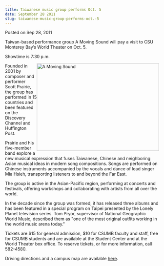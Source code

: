 ```yaml
---
title: Taiwanese music group performs Oct. 5
date: September 28 2011
slug: taiwanese-music-group-performs-oct.-5
---
```


 



<span class="date">Posted on Sep 28, 2011    </span>
<p>Taiwan-based performance group A Moving Sound will pay a visit
to CSU Monterey Bay&#x2019;s World Theater on Oct. 5.</p>
<p>Showtime is 7:30 p.m.</p>
<p><img alt="A Moving Sound" src="https://news.csumb.edu/sites/default/files/65/attachments/news/images/amovingsound_group_photo_1.jpg" style="float:right; width:400px; height:287px">Founded in 2001 by
composer and performer Scott Prairie, the group has performed in 15
countries and been featured on the Discovery Channel and Huffington
Post.</img></p>
<p>Prairie and his five-member band explore a new musical
expression that fuses Taiwanese, Chinese and neighboring Asian
musical ideas in modern song compositions. Songs are performed on
Chinese instruments accompanied by the vocals and dance of lead
singer Mia Hsieh, transporting listeners to and beyond the Far
East.</p>
<p>The group is active in the Asian-Pacific region, performing at
concerts and festivals, offering workshops and collaborating with
artists from all over the world.</p>
<p>In the decade since the group was formed, it has released three
albums and has been featured in a special program on Taipei
presented by the Lonely Planet television series. Tom Pryor,
supervisor of National Geographic World Music, described them as
&quot;one of the most original outfits working in the world music arena
today.&quot;</p>
<p>Tickets are $15 for general admission, $10 for CSUMB faculty and
staff, free for CSUMB students and are available at the Student
Center and at the World Theater box office. To reserve tickets, or
for more information, call 582-4580.</p>
<p>Driving directions and a campus map are available <a href="https://csumb.edu/map" rel="nofollow">here</a>.&#xA0;</p>





```
